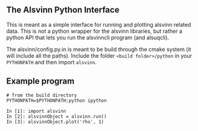 The Alsvinn Python Interface
------------------------------
This is meant as a simple interface for running and plotting alsvinn related
data. This is *not* a python wrapper for the alsvinn libraries, but rather
a python API that lets you run the alsvinncli program (and alsuqcli).

The alsvinn/config.py.in is meant to be build through the cmake system (it will include all the paths). Include the folder ```<build folder>/python``` in your ```PYTHONPATH```  and then import ```alsvinn```.

## Example program

    # from the build directory
    PYTHONPATH=$PYTHONPATH:python ipython
    
    In [1]: import alsvinn
    In [2]: alsvinnObject = alsvinn.run()
    In [3]: alsvinnObject.plot('rho', 1)
    
    